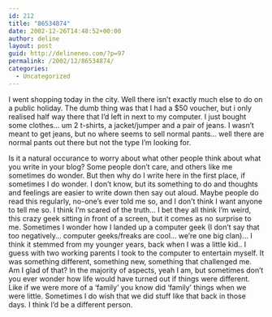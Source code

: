 ```yaml
---
id: 212
title: "86534874"
date: 2002-12-26T14:48:52+00:00
author: deline
layout: post
guid: http://delineneo.com/?p=97
permalink: /2002/12/86534874/
categories:
  - Uncategorized
---
```

I went shopping today in the city. Well there isn&#8217;t exactly much else to do on a public holiday. The dumb thing was that I had a $50 voucher, but i only realised half way there that I&#8217;d left in next to my computer. I just bought some clothes&#8230; um 2 t-shirts, a jacket/jumper and a pair of jeans. I wasn&#8217;t meant to get jeans, but no where seems to sell normal pants&#8230; well there are normal pants out there but not the type I&#8217;m looking for.

Is it a natural occurance to worry about what other people think about what you write in your blog? Some people don&#8217;t care, and others like me sometimes do wonder. But then why do I write here in the first place, if sometimes I do wonder. I don&#8217;t know, but its something to do and thoughts and feelings are easier to write down then say out aloud. Maybe people do read this regularly, no-one&#8217;s ever told me so, and I don&#8217;t think I want anyone to tell me so. I think I&#8217;m scared of the truth&#8230; I bet they all think I&#8217;m weird, this crazy geek sitting in front of a screen, but it comes as no surprise to me. Sometimes I wonder how I landed up a computer geek (I don&#8217;t say that too negatively&#8230; computer geeks/freaks are cool&#8230; we&#8217;re one big clan)&#8230; I think it stemmed from my younger years, back when I was a little kid.. I guess with two working parents I took to the computer to entertain myself. It was something different, something new, something that challenged me. Am I glad of that? In the majority of aspects, yeah I am, but sometimes don&#8217;t you ever wonder how life would have turned out if things were different. Like if we were more of a &#8216;family&#8217; you know did &#8216;family&#8217; things when we were little. Sometimes I do wish that we did stuff like that back in those days. I think I&#8217;d be a different person.